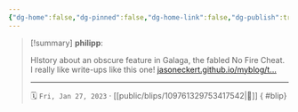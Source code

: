 ```yaml
---
{"dg-home":false,"dg-pinned":false,"dg-home-link":false,"dg-publish":true,"tags":["dgblip"],"disabled rules":["yaml-title","yaml-title-alias","file-name-heading"],"title":"philipp on mastodon @ 2023-01-27","created-date":"2023-01-27T13:09:37","id":109761329753417540,"updated-date":"2025-05-02T08:50:43","dg-path":"blips/109761329753417542.md","permalink":"/blips/109761329753417542/","dgPassFrontmatter":true}
---
```


> [!summary] **philipp**:
>
> HIstory about an obscure feature in Galaga, the fabled No Fire Cheat. I really like write-ups like this one! [jasoneckert.github.io/myblog/t…](https://jasoneckert.github.io/myblog/the-galaga-no-fire-cheat-mystery/)
> - - -
>
> 🗓️ `Fri, Jan 27, 2023` · [[public/blips/109761329753417542\|🔗]]
{ #blip}

